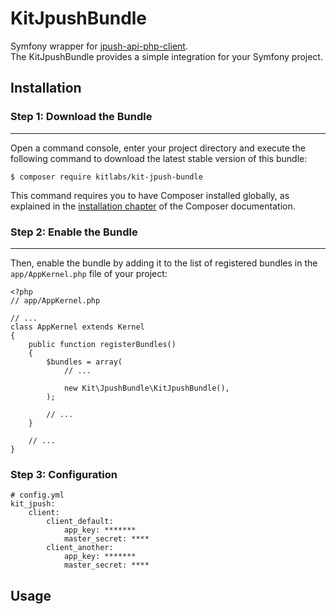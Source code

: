 # KitJpushBundle
Symfony wrapper for [jpush-api-php-client](https://github.com/jpush/jpush-api-php-client).  
The KitJpushBundle provides a simple integration for your Symfony project.

## Installation
 
### Step 1: Download the Bundle
---------------------------
 
Open a command console, enter your project directory and execute the
following command to download the latest stable version of this bundle:
 
	
	$ composer require kitlabs/kit-jpush-bundle

 
This command requires you to have Composer installed globally, as explained
in the [installation chapter](https://getcomposer.org/doc/00-intro.md)
of the Composer documentation.
 
### Step 2: Enable the Bundle
---------------------------
 
Then, enable the bundle by adding it to the list of registered bundles
in the `app/AppKernel.php` file of your project:

	<?php
	// app/AppKernel.php
	 
	// ...
	class AppKernel extends Kernel
	{
	    public function registerBundles()
	    {
	        $bundles = array(
	            // ...
	 
	            new Kit\JpushBundle\KitJpushBundle(),
	        );
	 
	        // ...
	    }
	 
	    // ...
	}

### Step 3: Configuration 

	# config.yml
	kit_jpush:
	    client:
	        client_default:
	            app_key: *******
	            master_secret: ****
			client_another:
	            app_key: *******
	            master_secret: ****
	        
## Usage

	
	
